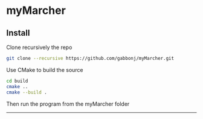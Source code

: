 # myMarcher

## Install

Clone recursively the repo

```bash
git clone --recursive https://github.com/gabbonj/myMarcher.git
```

Use CMake to build the source

```bash
cd build
cmake ..
cmake --build .
```

Then run the program from the myMarcher folder

---